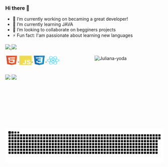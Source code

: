 ### Hi there 👋

<!--
**JuFaro/JuFaro** is a ✨ _special_ ✨ repository because its `README.md` (this file) appears on your GitHub profile.
-->

- 🔭 I’m currently working on becaming a great developer!
- 🌱 I’m currently learning JAVA
- 👯 I’m looking to collaborate on begginers projects
- ⚡ Fun fact: I'am passionate about learning new languages

<div style="display: inline_block">
  <a href="https://github.com/JuFaro">
  <img height="180em" src="https://github-readme-stats.vercel.app/api?username=JuFaro&show_icons=true&theme=dracula&include_all_commits=true&count_private=true"/>
  <img height="180em" src="https://github-readme-stats.vercel.app/api/top-langs/?username=JuFaro&layout=compact&langs_count=16&theme=dracula"/>
<div>

</div>
<div style="display: inline_block"><br>
 
  <img align="center" alt="Juliana-HTML" height="30" width="40" src="https://raw.githubusercontent.com/devicons/devicon/master/icons/html5/html5-original.svg">
  <img align="center" alt="Juliana-Js" height="30" width="40" src="https://raw.githubusercontent.com/devicons/devicon/master/icons/javascript/javascript-plain.svg">
  <img align="center" alt="Juliana-CSS" height="30" width="40" src="https://raw.githubusercontent.com/devicons/devicon/master/icons/css3/css3-original.svg">
  <img align="center" alt="Juliana-React" height="30" width="40" src="https://raw.githubusercontent.com/devicons/devicon/master/icons/react/react-original.svg">
  <img align="right" alt="Juliana-yoda" height="230" width="220"  src="https://media.giphy.com/media/dxODB9UE879RDqAh3o/giphy.gif">

</div>

##

<div> 
  <a href = "mailto: jufabr.07@gmail.com"><img src="https://img.shields.io/badge/-Gmail-%23333?style=for-the-badge&logo=gmail&logoColor=white" target="_blank"></a>
  <a href="https://www.linkedin.com/in/juliana-fabricio-rodrigues/" target="_blank"><img src="https://img.shields.io/badge/-LinkedIn-%230077B5?style=for-the-badge&logo=linkedin&logoColor=white" target="_blank"></a> 
  
  
  ![Snake animation](https://github.com/JuFaro/JuFaro/blob/output/github-contribution-grid-snake.svg)
 
</div>

